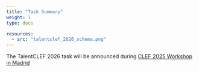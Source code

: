 ```yaml
---
title: "Task Summary"
weight: 1
type: docs

resources:
  - src: "talentclef_2026_schema.png"  
---
```


<style>
.full-width-image {
            width: 60%;
            height: auto; /* Maintains the aspect ratio */
        }
</style>

The TalentCLEF 2026 task will be announced during <a  href='{{< relref "docs/talentclef-2025/workshop/" >}}'> CLEF 2025 Workshop in Madrid</a>
